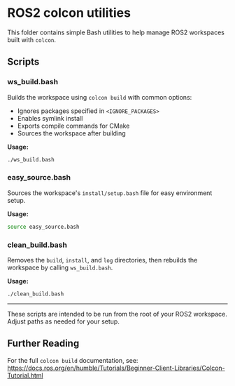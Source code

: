 # ROS2 colcon utilities

This folder contains simple Bash utilities to help manage ROS2 workspaces built with `colcon`.

## Scripts

### ws_build.bash
Builds the workspace using `colcon build` with common options:
- Ignores packages specified in `<IGNORE_PACKAGES>`
- Enables symlink install
- Exports compile commands for CMake
- Sources the workspace after building

**Usage:**
```bash
./ws_build.bash
```

### easy_source.bash
Sources the workspace's `install/setup.bash` file for easy environment setup.

**Usage:**
```bash
source easy_source.bash
```

### clean_build.bash
Removes the `build`, `install`, and `log` directories, then rebuilds the workspace by calling `ws_build.bash`.

**Usage:**
```bash
./clean_build.bash
```

---

These scripts are intended to be run from the root of your ROS2 workspace. Adjust paths as needed for your setup.

## Further Reading

For the full `colcon build` documentation, see:
https://docs.ros.org/en/humble/Tutorials/Beginner-Client-Libraries/Colcon-Tutorial.html

